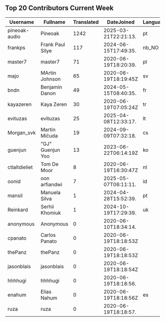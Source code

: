 ## Top 20 Contributors Current Week ##
|Username|Fullname|Translated|DateJoined|Language|
|--------|--------|----------|----------|-------|
|pineoak-audio|Pineoak|1242|2025-03-21T22:21:13.|pt|
|frankps|Frank Paul Silye|117|2024-06-15T17:49:35.|nb_NO|
|master7|master7|71|2020-06-19T18:20:39.|pl|
|majo|MArtin Johnson|65|2020-06-19T18:19:45Z|sv|
|bndn|Benjamin Danon|49|2024-05-15T08:40:35.|fr|
|kayazeren|Kaya Zeren|30|2020-06-19T07:05:24Z|tr|
|evituzas|evituzas|25|2025-04-08T12:33:17.|lt|
|Morgan_svk|Martin Mičuda|19|2024-09-09T07:32:18.|cs|
|guenjun|"GJ" Guenjun Yoo|13|2023-06-22T06:14:19Z|ko|
|ctlaltdieliet|Tom De Moor|8|2020-06-19T16:30:47Z|nl|
|oonid|oon arfiandwi|7|2025-05-07T06:11:11.|id|
|mansil|Manuela Silva|1|2024-04-28T15:52:39.|pt|
|Reinkard|Serhii Khomiuk|1|2024-10-19T17:29:39.|uk|
|anonymous|Anonymous|0|2020-06-10T18:34:14.||
|cpanato|Carlos Panato|0|2020-06-19T18:18:53Z||
|thePanz|thePanz|0|2020-06-19T18:18:53Z||
|jasonblais|jasonblais|0|2020-06-19T18:18:54Z||
|hhhhugi|hhhhugi|0|2020-06-19T18:18:56.||
|enahum|Elias  Nahum|0|2020-06-19T18:18:56Z|es|
|ruza|ruza|0|2020-06-19T18:18:57.||
